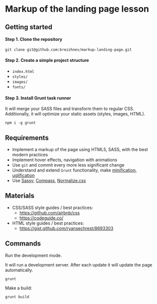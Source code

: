 # Markup of the landing page lesson

## Getting started

#### Step 1. Clone the repository

```
git clone git@github.com:brezzhnev/markup-landing-page.git
```

#### Step 2. Create a simple project structure

- `index.html`
- `styles/`
- `images/`
- `fonts/`

#### Step 3. Install Grunt task runner

It will merge your SASS files and transform them to regular CSS. Additionally, it will optimize your static assets (styles, images, HTML).

```
npm i -g grunt
```

## Requirements

- Implement a markup of the page using HTML5, SASS, with the best modern practices
- Implement hover effects, navigation with animations
- Use `git` and commit every more less significant change
- Understand and extend `Grunt` functionality, make [minification](https://github.com/gruntjs/grunt-contrib-htmlmin), [uglification](https://github.com/gruntjs/grunt-contrib-uglify) 
- Use [Sassy](http://www.sassysass.com/), [Compass](http://www.sassysass.com/), [Normalize.css](https://necolas.github.io/normalize.css/)

## Materials

- CSS/SASS style guides / best practices:
  - https://github.com/airbnb/css
  - https://codeguide.co/
- HTML style guides / best practices:
  - https://gist.github.com/ryansechrest/8693303

## Commands

Run the development mode.

It will run a development server. After each update it will update the page automatically.

```
grunt
```

Make a build:

```
grunt build
```